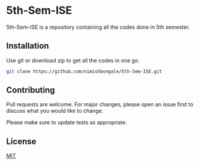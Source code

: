 # 5th-Sem-ISE 

5th-Sem-ISE is a repository containing all the codes done in 5th semester. 

## Installation

Use git or download zip to get all the codes in one go.

```bash
git clone https://github.com/nimishbongale/5th-Sem-ISE.git  
```

## Contributing
Pull requests are welcome. For major changes, please open an issue first to discuss what you would like to change.

Please make sure to update tests as appropriate.

## License
[MIT](https://choosealicense.com/licenses/mit/)
